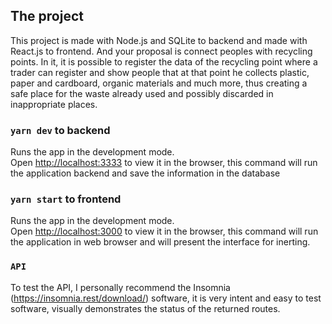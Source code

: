 ## The project

This project is made with Node.js and SQLite to backend and made with React.js to frontend. And your proposal is connect peoples with recycling points. In it, it is possible to register the data of the recycling point where a trader can register and show people that at that point he collects plastic, paper and cardboard, organic materials and much more, thus creating a safe place for the waste already used and possibly discarded in inappropriate places.

### `yarn dev` to backend

Runs the app in the development mode.<br />
Open [http://localhost:3333](http://localhost:3333) to view it in the browser, this command will run the application backend and save the information in the database


### `yarn start` to frontend 
Runs the app in the development mode.<br />
Open [http://localhost:3000](http://localhost:3000) to view it in the browser, this command will run the application in web browser and will present the interface for inerting.

### `API`
To test the API, I personally recommend the Insomnia (https://insomnia.rest/download/) software, it is very intent and easy to test software, visually demonstrates the status of the returned routes.
